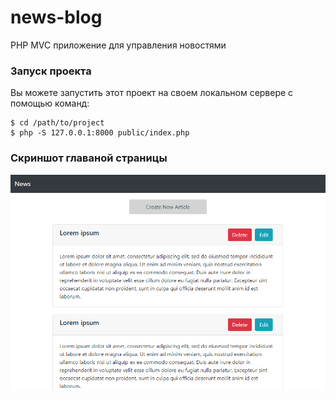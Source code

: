 # news-blog
 PHP MVC приложение для управления новостями
 
  ### Запуск проекта
 Вы можете запустить этот проект на своем локальном сервере с помощью команд:
 ```
 $ cd /path/to/project
 $ php -S 127.0.0.1:8000 public/index.php
 ```
 ### Скриншот главаной страницы
 ![Главная страница](https://raw.githubusercontent.com/vokybykov/news-blog/master/main_page.png)

